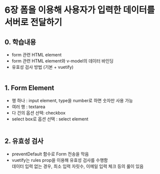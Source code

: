 # 6장 폼을 이용해 사용자가 입력한 데이터를 서버로 전달하기

## 0. 학습내용
- form 관련 HTML element
- form 관련 HTML element와 v-model의 데이터 바인딩
- 유효성 검사 방법 (기본 + vuetify)
<br><br>

## 1. Form Element
- 행 하나 : input element, type을 number로 하면 숫자만 사용 가능
- 여러 행 : textarea
- 다 건의 옵션 선택: checkbox
- select box로 옵션 선택 : select element
<br><br>

## 2. 유효성 검사
- preventDefault 함수로 Form 전송을 막음
- vuetify는 rules prop을 이용해 유효성 검사를 수행함   
데이터 입력 없는 경우, 최소 입력 자릿수, 이메일 입력 체크 등의 룰이 있음
